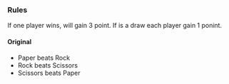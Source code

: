 ### Rules

If one player wins, will gain 3 point. If is a draw each player gain 1 ponint.

#### Original

- Paper beats Rock
- Rock beats Scissors
- Scissors beats Paper

